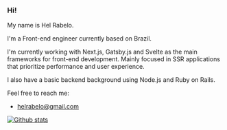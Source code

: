 ### Hi!


My name is Hel Rabelo.

I'm a Front-end engineer currently based on Brazil. 

I'm currently working with Next.js, Gatsby.js and Svelte as the main frameworks for front-end development. Mainly focused in SSR applications that prioritize performance and user experience. 

I also have a basic backend background using Node.js and Ruby on Rails.

Feel free to reach me:

- helrabelo@gmail.com

[![Github stats](https://github-readme-stats.vercel.app/api?username=helrabelo)](https://github.com/anuraghazra/github-readme-stats)
